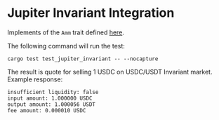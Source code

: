 # Jupiter Invariant Integration

Implements of the `Amm` trait defined [here](https://github.com/jup-ag/rust-amm-implementation).

The following command will run the test:
```shell
cargo test test_jupiter_invariant -- --nocapture
```
The result is quote for selling 1 USDC on USDC/USDT Invariant market. Example response:
```
insufficient liquidity: false
input amount: 1.000000 USDC
output amount: 1.000056 USDT
fee amount: 0.000010 USDC
```

